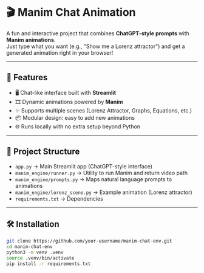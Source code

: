 # 🎬 Manim Chat Animation

A fun and interactive project that combines **ChatGPT-style prompts** with **Manim animations**.  
Just type what you want (e.g., "Show me a Lorenz attractor") and get a generated animation right in your browser!

---

## 🚀 Features
- 🖥️ Chat-like interface built with **Streamlit**
- 🎞️ Dynamic animations powered by **Manim**
- ✨ Supports multiple scenes (Lorenz Attractor, Graphs, Equations, etc.)
- 📦 Modular design: easy to add new animations
- 🌐 Runs locally with no extra setup beyond Python

---

## 📂 Project Structure
- `app.py` → Main Streamlit app (ChatGPT-style interface)  
- `manim_engine/runner.py` → Utility to run Manim and return video path  
- `manim_engine/prompts.py` → Maps natural language prompts to animations  
- `manim_engine/lorenz_scene.py` → Example animation (Lorenz attractor)  
- `requirements.txt` → Dependencies  

---

## 🛠️ Installation

```bash
git clone https://github.com/your-username/manim-chat-env.git
cd manim-chat-env
python3 -m venv .venv
source .venv/bin/activate
pip install -r requirements.txt
